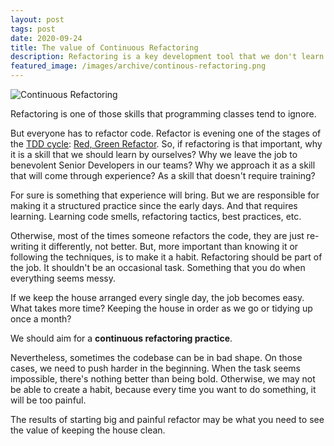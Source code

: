 ```yaml
---
layout: post
tags: post
date: 2020-09-24
title: The value of Continuous Refactoring
description: Refactoring is a key development tool that we don't learn while learning to program. Why should we learn the practices and make them part of our flow?
featured_image: /images/archive/continous-refactoring.png
---
```


![Continuous Refactoring](/images/archive/clean-code/continous-refactoring.png)

Refactoring is one of those skills that programming classes tend to ignore.

But everyone has to refactor code. Refactor is evening one of the stages of the [TDD cycle](https://www.amazon.com/Test-Driven-Development-Kent-Beck/dp/0321146530): [Red, Green Refactor](https://www.codecademy.com/articles/tdd-red-green-refactor).
So, if refactoring is that important, why it is a skill that we should learn by ourselves? Why we leave the job to benevolent Senior Developers in our teams? Why we approach it as a skill that will come through experience? As a skill that doesn't require training?

For sure is something that experience will bring. But we are responsible for making it a structured practice since the early days. And that requires learning. Learning code smells, refactoring tactics, best practices, etc.

Otherwise, most of the times someone refactors the code, they are just re-writing it differently, not better.
But, more important than knowing it or following the techniques, is to make it a habit. Refactoring should be part of the job. It shouldn't be an occasional task. Something that you do when everything seems messy.

If we keep the house arranged every single day, the job becomes easy. What takes more time? Keeping the house in order as we go or tidying up once a month?

We should aim for a **continuous refactoring practice**.

Nevertheless, sometimes the codebase can be in bad shape. On those cases, we need to push harder in the beginning. When the task seems impossible, there's nothing better than being bold. Otherwise, we may not be able to create a habit, because every time you want to do something, it will be too painful.

The results of starting big and painful refactor may be what you need to see the value of keeping the house clean.
